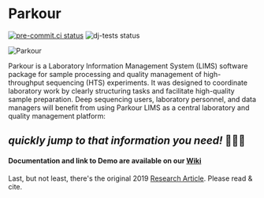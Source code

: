 # Parkour

[![pre-commit.ci status](https://results.pre-commit.ci/badge/github/maxplanck-ie/parkour2/main.svg)](https://results.pre-commit.ci/latest/github/maxplanck-ie/parkour2/main) ![dj-tests status](https://github.com/maxplanck-ie/parkour2/actions/workflows/django.yml/badge.svg)

![Parkour](./readme.png)

Parkour is a Laboratory Information Management System (LIMS) software package
for sample processing and quality management of high-throughput sequencing
(HTS) experiments. It was designed to coordinate laboratory work by clearly
structuring tasks and facilitate high-quality sample preparation. Deep
sequencing users, laboratory personnel, and data managers will benefit from
using Parkour LIMS as a central laboratory and quality management platform:

## _quickly jump to that information you need!_ 🤸🏻‍♀️

#### Documentation and link to Demo are available on our [Wiki](https://github.com/maxplanck-ie/parkour2/wiki)

Last, but not least, there's the original 2019 [Research Article](https://doi.org/10.1093/bioinformatics/bty820). Please read & cite.
